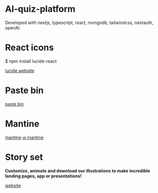 # AI-quiz-platform
Developed with nextjs, typescript, react, mongodb, tailwindcss, nextauth, openAI.

# React icons
$ npm install lucide-react

[lucide website](https://lucide.dev/icons/)

#  Paste bin
[paste bin](https://pastebin.com/)

# Mantine
[mantine](https://mantine.dev/)
[ui mantine](https://ui.mantine.dev/)

# Story set

**Customize, animate and download our illustrations to make incredible landing pages, app or presentations!**

[website](https://storyset.com/)
